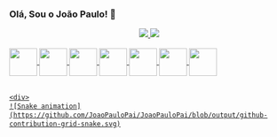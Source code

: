 ### Olá, Sou o João Paulo! 👋
<div align="center">
  <a href="https://github.com/JoaoPauloPai">
  <img height="180em" src="https://github-readme-stats.vercel.app/api?username=JoaoPauloPai&show_icons=true&theme=dark&include_all_commits=true&count_private=true"/>
  <img height="180em" src="https://github-readme-stats.vercel.app/api/top-langs/?username=JoaoPauloPai&layout=compact&langs_count=7&theme=dark"/>
</div>
  <div style="display: inline_block"><br>
  <img align="center" height="50" width="50" src="https://cdn.jsdelivr.net/gh/devicons/devicon/icons/java/java-plain-wordmark.svg"/>
 <img align="center" height="50" width="50" src="https://cdn.jsdelivr.net/gh/devicons/devicon/icons/javascript/javascript-original.svg" />
 <img align="center" height="50" width="50" src="https://cdn.jsdelivr.net/gh/devicons/devicon/icons/jquery/jquery-plain-wordmark.svg" />
 <img align="center" height="50" width="50" src="https://cdn.jsdelivr.net/gh/devicons/devicon/icons/postgresql/postgresql-original.svg" />  <img align="center" height="50" width="50" src="https://cdn.jsdelivr.net/gh/devicons/devicon/icons/spring/spring-original.svg" />
 <img align="center" height="50" width="50" src="https://cdn.jsdelivr.net/gh/devicons/devicon/icons/bootstrap/bootstrap-original.svg" /> 
 <img align="center" height="50" width="50" src="https://cdn.jsdelivr.net/gh/devicons/devicon/icons/css3/css3-original.svg" />
    
<!-- <img align="right" alt="Jp" height="150" style="border-radius:50px;" src="**https://drive.google.com/file/d/1GEvS4kInQ6sPpixpiBPZJnxTFBngE0PF/view?usp=sharing**"> -->
</div>
  
 ##
    <div>
    ![Snake animation](https://github.com/JoaoPauloPai/JoaoPauloPai/blob/output/github-contribution-grid-snake.svg)
  </div>
